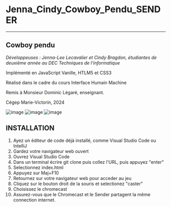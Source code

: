 # Jenna_Cindy_Cowboy_Pendu_SENDER
***
## **Cowboy pendu**

*Développeuses : Jenna-Lee Lecavalier et Cindy Bragdon, étudiantes de deuxième année au DEC Techniques de l'informatique*

Implémenté en JavaScript Vanille, HTLM5 et CSS3

Réalisé dans le cadre du cours Interface Humain Machine

Remis à Monsieur Dominic Légaré, enseignant.

Cégep Marie-Victorin, 2024

![image](https://github.com/cindybragdon/Jenna_Cindy_Cowboy_Pendu_SENDER/assets/111932725/f005b620-8ea0-49da-9397-92338c144584)
![image](https://github.com/cindybragdon/Jenna_Cindy_Cowboy_Pendu_SENDER/assets/111932725/8e9f3681-9cf0-43a7-82b6-ba7ee2a06ca7)
![image](https://github.com/cindybragdon/Jenna_Cindy_Cowboy_Pendu_SENDER/assets/111932725/a5c61886-45cf-4ad0-8d50-dc271d54515e)



## INSTALLATION ##

1. Ayez un éditeur de code déjà installé, comme Visual Studio Code ou IntelliJ
2. Gardez votre navigateur web ouvert
3. Ouvrez Visual Studio Code
4. Dans un terminal écrire git clone puis collez l'URL, puis appuyez "enter"
5. Selectionnez index.html
6. Appuyez sur Maj+F10
7. Retournez sur votre navigateur web pour acceder au jeu
8. Cliquez sur le bouton droit de la souris et selectionez "caster"
9. Choisissez le chromecast
10. Assurez-vous que le Chromecast et le Sender partagent la même connection internet.
